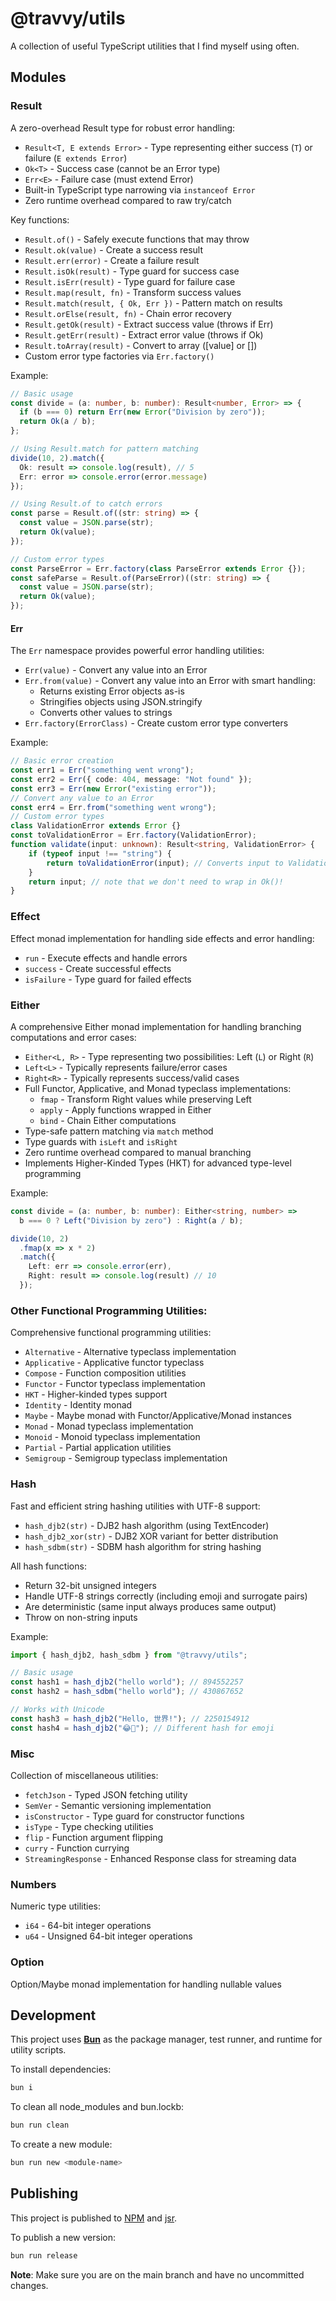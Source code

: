 # @travvy/utils

A collection of useful TypeScript utilities that I find myself using often.

## Modules

### Result
A zero-overhead Result type for robust error handling:
- `Result<T, E extends Error>` - Type representing either success (`T`) or failure (`E extends Error`)
- `Ok<T>` - Success case (cannot be an Error type)
- `Err<E>` - Failure case (must extend Error)
- Built-in TypeScript type narrowing via `instanceof Error`
- Zero runtime overhead compared to raw try/catch

Key functions:
- `Result.of()` - Safely execute functions that may throw
- `Result.ok(value)` - Create a success result
- `Result.err(error)` - Create a failure result
- `Result.isOk(result)` - Type guard for success case
- `Result.isErr(result)` - Type guard for failure case
- `Result.map(result, fn)` - Transform success values
- `Result.match(result, { Ok, Err })` - Pattern match on results
- `Result.orElse(result, fn)` - Chain error recovery
- `Result.getOk(result)` - Extract success value (throws if Err)
- `Result.getErr(result)` - Extract error value (throws if Ok)
- `Result.toArray(result)` - Convert to array ([value] or [])
- Custom error type factories via `Err.factory()`

Example:
```ts
// Basic usage
const divide = (a: number, b: number): Result<number, Error> => {
  if (b === 0) return Err(new Error("Division by zero"));
  return Ok(a / b);
};

// Using Result.match for pattern matching
divide(10, 2).match({
  Ok: result => console.log(result), // 5
  Err: error => console.error(error.message)
});

// Using Result.of to catch errors
const parse = Result.of((str: string) => {
  const value = JSON.parse(str);
  return Ok(value);
});

// Custom error types
const ParseError = Err.factory(class ParseError extends Error {});
const safeParse = Result.of(ParseError)((str: string) => {
  const value = JSON.parse(str);
  return Ok(value);
});
```

#### Err
The `Err` namespace provides powerful error handling utilities:

- `Err(value)` - Convert any value into an Error
- `Err.from(value)` - Convert any value into an Error with smart handling:
  - Returns existing Error objects as-is
  - Stringifies objects using JSON.stringify
  - Converts other values to strings
- `Err.factory(ErrorClass)` - Create custom error type converters

Example:
```ts
// Basic error creation
const err1 = Err("something went wrong");
const err2 = Err({ code: 404, message: "Not found" });
const err3 = Err(new Error("existing error"));
// Convert any value to an Error
const err4 = Err.from("something went wrong");
// Custom error types
class ValidationError extends Error {}
const toValidationError = Err.factory(ValidationError);
function validate(input: unknown): Result<string, ValidationError> {
    if (typeof input !== "string") {
        return toValidationError(input); // Converts input to ValidationError
    }
    return input; // note that we don't need to wrap in Ok()!
}
```

### Effect
Effect monad implementation for handling side effects and error handling:
- `run` - Execute effects and handle errors
- `success` - Create successful effects
- `isFailure` - Type guard for failed effects

### Either
A comprehensive Either monad implementation for handling branching computations and error cases:
- `Either<L, R>` - Type representing two possibilities: Left (`L`) or Right (`R`)
- `Left<L>` - Typically represents failure/error cases
- `Right<R>` - Typically represents success/valid cases
- Full Functor, Applicative, and Monad typeclass implementations:
  - `fmap` - Transform Right values while preserving Left
  - `apply` - Apply functions wrapped in Either
  - `bind` - Chain Either computations
- Type-safe pattern matching via `match` method
- Type guards with `isLeft` and `isRight`
- Zero runtime overhead compared to manual branching
- Implements Higher-Kinded Types (HKT) for advanced type-level programming

Example:
```ts
const divide = (a: number, b: number): Either<string, number> =>
  b === 0 ? Left("Division by zero") : Right(a / b);

divide(10, 2)
  .fmap(x => x * 2)
  .match({
    Left: err => console.error(err),
    Right: result => console.log(result) // 10
  });
```

### Other Functional Programming Utilities:
Comprehensive functional programming utilities:
- `Alternative` - Alternative typeclass implementation
- `Applicative` - Applicative functor typeclass
- `Compose` - Function composition utilities
- `Functor` - Functor typeclass implementation
- `HKT` - Higher-kinded types support
- `Identity` - Identity monad
- `Maybe` - Maybe monad with Functor/Applicative/Monad instances
- `Monad` - Monad typeclass implementation
- `Monoid` - Monoid typeclass implementation
- `Partial` - Partial application utilities
- `Semigroup` - Semigroup typeclass implementation

### Hash
Fast and efficient string hashing utilities with UTF-8 support:

- `hash_djb2(str)` - DJB2 hash algorithm (using TextEncoder)
- `hash_djb2_xor(str)` - DJB2 XOR variant for better distribution
- `hash_sdbm(str)` - SDBM hash algorithm for string hashing

All hash functions:
- Return 32-bit unsigned integers
- Handle UTF-8 strings correctly (including emoji and surrogate pairs)
- Are deterministic (same input always produces same output)
- Throw on non-string inputs

Example:
```ts
import { hash_djb2, hash_sdbm } from "@travvy/utils";

// Basic usage
const hash1 = hash_djb2("hello world"); // 894552257
const hash2 = hash_sdbm("hello world"); // 430867652

// Works with Unicode
const hash3 = hash_djb2("Hello, 世界!"); // 2250154912
const hash4 = hash_djb2("😂🦀"); // Different hash for emoji
```

### Misc
Collection of miscellaneous utilities:
- `fetchJson` - Typed JSON fetching utility
- `SemVer` - Semantic versioning implementation
- `isConstructor` - Type guard for constructor functions
- `isType` - Type checking utilities
- `flip` - Function argument flipping
- `curry` - Function currying
- `StreamingResponse` - Enhanced Response class for streaming data

### Numbers
Numeric type utilities:
- `i64` - 64-bit integer operations
- `u64` - Unsigned 64-bit integer operations

### Option
Option/Maybe monad implementation for handling nullable values

## Development

This project uses [**Bun**](https://bun.sh) as the package manager, test runner, and runtime for utility scripts.

To install dependencies:
```bash
bun i
```

To clean all node_modules and bun.lockb:
```bash
bun run clean
```

To create a new module:
```bash
bun run new <module-name>
```

## Publishing

This project is published to [NPM](https://www.npmjs.com) and [jsr](https://jsr.io).

To publish a new version:
```bash
bun run release
```

**Note**: Make sure you are on the main branch and have no uncommitted changes.
